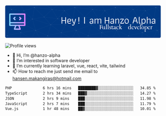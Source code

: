 ![Header](./github-header-image.png)

![Profile views](https://gpvc.arturio.dev/hanzo-alpha)

- 👋 Hi, I’m @hanzo-alpha
- 👀 I’m interested in software developer
- 🌱 I’m currently learning laravel, vue, react, vite, tailwind
- 📫 How to reach me just send me email to hansen.makangiras@hotmail.com 

<!---
hanzo-alpha/hanzo-alpha is a ✨ special ✨ repository because its `README.md` (this file) appears on your GitHub profile.
You can click the Preview link to take a look at your changes.
--->

<!--START_SECTION:waka-->

```txt
PHP              6 hrs 16 mins   ████████▓░░░░░░░░░░░░░░░░   34.85 %
TypeScript       2 hrs 34 mins   ███▓░░░░░░░░░░░░░░░░░░░░░   14.27 %
JSON             2 hrs 9 mins    ███░░░░░░░░░░░░░░░░░░░░░░   11.98 %
JavaScript       2 hrs 7 mins    ███░░░░░░░░░░░░░░░░░░░░░░   11.79 %
Vue.js           1 hr 48 mins    ██▓░░░░░░░░░░░░░░░░░░░░░░   10.01 %
```

<!--END_SECTION:waka-->
